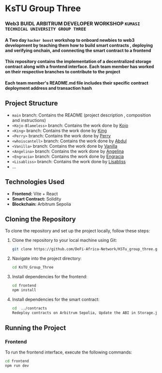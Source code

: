 # KsTU Group Three

### Web3 BUIDL ARBITRUM DEVELOPER WORKSHOP `KUMASI TECHNICAL UNIVERSITY GROUP THREE`

#### A Two day `hacker boost`  workshop to onboard newbies to web3 development by teaching them how to build smart contracts , deploying and verifying onchain, and connecting the smart contract to a frontend

#### This repository contains the implementation of a decentralized storage contract along with a frontend interface. Each team member has worked on their respective branches to contribute to the project

#### Each team member's README.md file includes their specific contract deployment address  and transaction hash 

## Project Structure

- `main` branch: Contains the README (project description , composition  and instructions)
- `<Kojo-Blameless>` branch: Contains the work done by [Kojo](https://github.com/Kojo-blameless1)
- `<King>` branch: Contains the work done by [King](https://github.com/owusu-king)
- `<Perry>` branch: Contains the work done by [Perry](https://github.com/1realperry)
- `<whoiscantell>` branch: Contains the work done by [Abdul](https://github.com/abdulmajeedsualihu)
- `<Vanilla>` branch: Contains the work done by [Vanilla](https://github.com/Vann-illa)
- `<Angelina>` branch: Contains the work done by [Angelina](https://github.com/Angellie75)
- `<Engracia>` branch: Contains the work done by [Engracia](https://github.com/engracia554)
- `<Lisabliss>` branch: Contains the work done by [Lisabliss](https://github.com/Lisabliss)
- ...

## Technologies Used

- **Frontend:** Vite + React
- **Smart Contract:** Solidity
- **Blockchain:**  Arbitrum Sepolia

## Cloning the Repository

To clone the repository and set up the project locally, follow these steps:

1. Clone the repository to your local machine using Git:

    ```bash
    git clone https://github.com/DeFi-Africa-Network/KSTu_group_three.git
    ```

2. Navigate into the project directory:

    ```bash
    cd KsTU_Group_Three
    ```

3. Install dependencies for the frontend:

    ```bash
    cd frontend
    npm install
    ```

4. Install dependencies for the smart contract:

    ```bash
    cd  ../contracts
    Redeploy contracts on Arbitrum Sepolia, Update the ABI in Storage.json and contract address accordingly
    ```

## Running the Project

### Frontend

To run the frontend interface, execute the following commands:

```bash
cd frontend
npm run dev